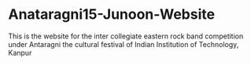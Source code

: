 # Anataragni15-Junoon-Website
This is the website for the inter collegiate eastern rock band competition under Antaragni the cultural festival of Indian Institution of Technology, Kanpur
